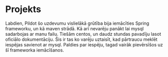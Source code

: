 # Projekts

Labdien,
Pildot šo uzdevumu vislielākā grūtība bija iemācīties Spring frameworku, un kā maven strādā. Kā arī nevarēju panākt lai mysql sadarbojas ar manu failu. 
Tiešām centos, un daudz stundas pavadīju lasot oficiālo dokumentāciju. Šis ir tas ko varēju uztaisīt, kad pārtraucu meklēt iespējas savienot ar mysql.
Paldies par iespēju, tagad vairāk pievērsīšos uz šī frameworka iemācīšanos.
